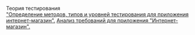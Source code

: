 Теория тестирования  
["Определение методов, типов и уровней тестирования для приложения интернет-магазин".](https://docs.google.com/spreadsheets/d/1Zgdf_rp9oy5O_vpfVKXCCv44j0lRE9Lq/edit?usp=sharing&ouid=105183295951662437792&rtpof=true&sd=true)
[Анализ требований для приложения "Интернет-магазин".](https://docs.google.com/spreadsheets/d/1UCDuuJR6YcxCmTBPKt0DNcUZxQKZQFwbhjZgzZWktDE/edit?usp=sharing)
